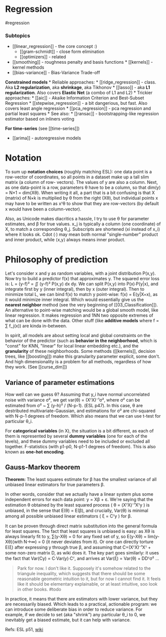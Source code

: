 # Regression

#regression

### Subtopics

* [[linear_regression]] - the core concept :)
    * [[gram-schmidt]] - close form elimination
    * [[optimizers]] - related
* [[smoothing]] - roughness penalty and basis functions
        * [[kernels]] - kernel methods
* [[bias-variance]] - Bias-Variance Trade-off

**Constrained models**
    * Reliable approaches:
        * [[ridge_regression]] - class. Aka **L2 regularization**, aka **shrinkage**, aka Tikhonov
        * [[lasso]] - aka **L1 regularization**. Also covers **Elastic Net** (a combo of L1 and L2)
    * Trickier approaches:
        * [[aic]] - Akaike Information Criterion and Best-Subset Regression
        * [[stepwise_regression]] - a bit dangerious, but fast. Also covers least angle regression
        * [[pca_regression]] - pca regression and partial least squares
    * See also:
        * [[ransac]] - bootstrapping-like regression estimator based on inliners voting

**For time-series** (see [[time-series]])
* [[arima]] - autoregressive models

# Notation

To sum up **notation choices** (roughly matching ESL): one data point is a row-vector of coordinates, so all points in a dataset make up a tall slim matrix (a column of row- vectors). The values of y are also a column. Next, as one data-point is a row, parameters θ have to be a column, so that dim(y) = N×1 = dim(Xθ). When writing it all, a part that is a bit confusing is that X (matrix) of N×k is multiplied by θ from the right (Xθ), but individual points x may have to be written as xᵀθ to show that they are row-vectors (by default x would have been a column-vector).

Also, as Unicode makes diacritics a hassle, I try to use θ for parameter estimates, and β for true values. x_j is typically a column (one coordinate) of X, to match a corresponding θ_j. Subscripts are shortened (xi instead of x_i) where it looks ok. Cdot (∙) may mean both normal "single-number" product and inner product, while ⟨x,y⟩ always means inner product. 

# Philosophy of prediction

Let's consider x and y as random variables, with a joint distribution P(x,y). Now try to build a predictor f(x) that approximates y. The squared error loss is: L = (y-f)² = ∬ (y-f)² P(x,y) dx dy. We can split P(x,y) into P(x)∙P(y|x), and integrate first by y  (inner integral), then by x (outer integral). Then to minimize total L, we can bind f(x) to match y point-wise: f(x) = E(y|X=x), as it would minimize inner integral. Which would essentially give us the **nearest neighbor** method (see the very beginning of [[03_Classification]]). An alternative to point-wise matching would be a global smooth model, like linear regression. It makes regression and 1NN two opposite extremes of what can be done with the data. Other stuff (like **additive models** where f = ∑ f_j(x)) are kinda in-between.

In spirit, all models are about setting local and global constraints on the behavior of the predictor (such as **behavior in the neighborhood**, which is "const" for KNN, "linear" for local linear embedding etc.), and the **granularity** of these  neighborhoods. Some methods ([[kernels]], decision trees, like [[boosting]]) make this granularity parameter explicit, some don't. And high dimensionality is a problem for all methods, regardless of how they work. (See [[curse_dim]])

## Variance of parameter estimations

How well can we guess θ? Assuming that y_i have normal uncorrelated noise with variance σ², we get var(θ) = (XᵀX)⁻¹σ², where σ² can be estimated from σ² ~ ∑ (y-h)² / (N-p-1). (ESL p47). In this case, θ are destributed multivariate-Gaussian, and estimations for σ² are chi-squared with N-p-1 degrees of freedom. Which also means that we can use t-test for particular θ_i.

For **categorical variables** (in X), the situation is a bit different, as each of them is represented by several **dummy variables**  (one for each of the levels), and these dummy variables need to be included or excluded all together. F-statistics (with p1-p0, N-p1-1 degrees of freedom). This is also known as **one-hot encoding**.

## Gauss-Markov theorem

**Theorem:** The least squares estimate for β has the smallest variance of all unbiased linear estimators for true parameters β.

In other words, consider that we actually have a linear system plus some independent errors for each data point: y = Xβ + ε. We're saying that the estimation θ obtained by the least squared process ( θ = (XᵀX)⁻¹Xᵀy ) is unbiased, in the sense that E(θ) = E(β), and crucially, Var(θ) is minimal among all possible unbiased linear estimators ( ξ = Cᵀy ) for β. 

It can be proven through direct matrix substitution into the general formula for least squares. The fact that least squares is unbiased is easy: as Xθ is always linearly fit to y, ∑(y-Xθ) = 0 for any fixed set of y, so E(y-Xθ) = lim(y-Xθ)(with N→∞) = 0 (it never deviates from it). Or one can directly torture E(ξ) after expressing y through true β, and assuming that C=(XᵀX)⁻¹Xᵀ + some non-zero matrix D, as wiki does it. The key part goes similarly: it uses the fact that Var(Cy) = C∙Var(y)∙Cᵀ, and arrives at Var(ξ) = Var(θ) + DDᵀσ² ...

> Park for now. I don't like it. Supposely it's somehow related to the triangule inequality, which suggests that there should be some reasonable geometric intuition to it, but for now I cannot find it. It feels like it should be elementary explainable, or at least intuitive, soo look in other books. #todo

In practice, it means that there are estimators with lower variance, but they are necessarily biased. Which leads to a practical, actionable program: we can introduce some deliberate bias in order to reduce variance. For example, if we decide to set (aka "shrink") any particular θ_i to 0, we inevitably get a biased estimate, but it can help with variance.

Refs: ESL p51, [wiki](https://en.wikipedia.org/wiki/Gauss%E2%80%93Markov_theorem)
